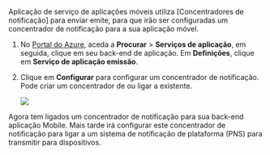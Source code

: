 Aplicação de serviço de aplicações móveis utiliza [Concentradores de notificação] para enviar emite, para que irão ser configuradas um concentrador de notificação para a sua aplicação móvel.

1. No [Portal do Azure], aceda a **Procurar** > **Serviços de aplicação**, em seguida, clique em seu back-end de aplicação. Em **Definições**, clique em **Serviço de aplicação emissão**.

2. Clique em **Configurar** para configurar um concentrador de notificação. Pode criar um concentrador de ou ligar a existente.

    ![](./media/app-service-mobile-create-notification-hub/configure-hub-flow.png)

Agora tem ligados um concentrador de notificação para sua back-end aplicação Mobile. Mais tarde irá configurar este concentrador de notificação para ligar a um sistema de notificação de plataforma (PNS) para transmitir para dispositivos.

[Portal do Azure]: https://portal.azure.com/
[Notificação concentradores]: https://azure.microsoft.com/en-us/documentation/articles/notification-hubs-push-notification-overview/